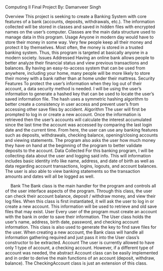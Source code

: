 Computing II Final Project
By: Damanveer Singh

Overview
	This project is seeking to create a Banking System with core features of a bank (accounts, deposits, withdrawals, etc.). The information collected will be stored in classes and saved in hidden files with encrypted names on the user’s computer. Classes are the main data structure used to manage data in this program.
Usage
	Anyone in modern day would have to store their money in some way. Very few people keep all their money and protect it by themselves. Most often, the money is stored in a trusted banking system. Thus, this program is targeted at basically anyone in a modern society.
Issues Addressed
	Having an online bank allows people to better analyze their financial status and view previous transactions and balances. By having an easy-to-access system that can be used from anywhere, including your home, many people will be more likely to store their money with a bank rather than at home under their mattress.
Security Features
	To protect the user’s information when they log out of their account, a data security method is needed. I will be using the user’s information to generate a hashed key that can be used to locate the user’s saved information file. The hash uses a symmetric hashing algorithm to better create a consistency in user access and prevent user’s from accessing other save files by accident.
Algorithm
	The user will first be prompted to log in or create a new account. Once the information is retrieved then the user’s accounts will calculate the interest accumulated since the last time the account was accessed by comparing the last login date and the current time. From here, the user can use any banking features such as deposits, withdrawals, checking balance, opening/closing accounts and viewing statements. The program also asks the user how much money they have on hand at the beginning of the program to better validate deposits to the account.
Data Collected
	For this banking program, I will be collecting data about the user and logging said info. This will information includes basic identity info like name, address, and date of birth as well as data regarding account transactions, logins, logouts, and account balances. The user is also able to view banking statements so the transaction amounts and dates will all be logged as well.

 
Bank
The Bank class is the main handler for the program and controls all of the user interface aspects of the program. Through this class, the user can check their account balance, deposit / withdraw money, and view their log files. When this class is first instantiated, it will ask the user to log in or create a new account. This information will be used to retrieve and old save files that may exist.
User
Every user of the program must create an account with the bank in order to save their information. The User class holds the user’s name, address, birth date, password, and checking account information. This class is also used to generate the key to find save files for the user. When creating a new account, the Bank class will handle all information gathering required and just pass it into the User class’s constructor to be extracted.
Account
The user is currently allowed to have only 1 type of account, a checking account. However, if a different type of account was needed, the abstract Account class can be easily implemented and in order to derive the main functions of an account (deposit, withdraw, balance). The CheckingAccount class is just an extension of this class.
